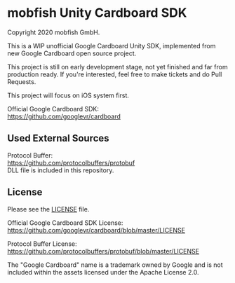 mobfish Unity Cardboard SDK
==============
Copyright 2020 mobfish GmbH.

This is a WIP unofficial Google Cardboard Unity SDK, implemented from new Google Cardboard open source project.

This project is still on early development stage, not yet finished and far from production ready. If you're interested, feel free to make tickets and do Pull Requests.

This project will focus on iOS system first.

Official Google Cardboard SDK:  
https://github.com/googlevr/cardboard


## Used External Sources

Protocol Buffer:   
https://github.com/protocolbuffers/protobuf  
DLL file is included in this repository.

## License

Please see the [LICENSE](/LICENSE.md) file.

Official Google Cardboard SDK License:  
https://github.com/googlevr/cardboard/blob/master/LICENSE

Protocol Buffer License:  
https://github.com/protocolbuffers/protobuf/blob/master/LICENSE

The "Google Cardboard" name is a trademark owned by Google and is not included within the assets licensed under the Apache License 2.0.

